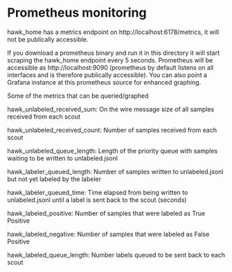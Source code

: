 # Prometheus monitoring

hawk_home has a metrics endpoint on http://localhost:6178/metrics, it will not
be publically accessible.

If you download a prometheus binary and run it in this directory it will start
scraping the hawk_home endpoint every 5 seconds.  Prometheus will be accessible
as http://localhost:9090 (prometheus by default listens on all interfaces and
is therefore publically accessible). You can also point a Grafana instance at
this prometheus source for enhanced graphing.

Some of the metrics that can be queried/graphed

hawk_unlabeled_received_sum: On the wire message size of all samples received from each scout

hawk_unlabeled_received_count: Number of samples received from each scout

hawk_unlabeled_queue_length: Length of the priority queue with samples waiting to be written to unlabeled.jsonl

hawk_labeler_queued_length: Number of samples written to unlabeled.jsonl but not yet labeled by the labeler

hawk_labeler_queued_time: Time elapsed from being written to unlabeled.jsonl until a label is sent back to the scout (seconds)

hawk_labeled_positive: Number of samples that were labeled as True Positive

hawk_labeled_negative: Number of samples that were labeled as False Positive

hawk_labeled_queue_length: Number labels queued to be sent back to each scout
